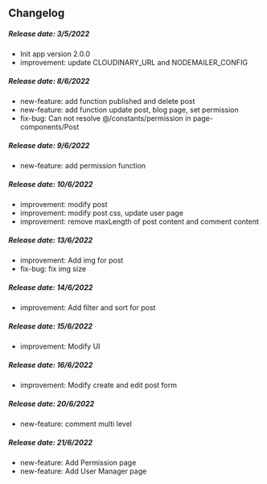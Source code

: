 ## Changelog

##### Release date: 3/5/2022
- Init app version 2.0.0
- improvement: update CLOUDINARY_URL and NODEMAILER_CONFIG

##### Release date: 8/6/2022
- new-feature: add function published and delete post
- new-feature: add function update post, blog page, set permission
- fix-bug: Can not resolve @/constants/permission in page-components/Post

##### Release date: 9/6/2022
- new-feature: add permission function

##### Release date: 10/6/2022
- improvement: modify post
- improvement: modify post css, update user page
- improvement: remove maxLength of post content and comment content

##### Release date: 13/6/2022
- improvement: Add img for post
- fix-bug: fix img size

##### Release date: 14/6/2022
- improvement: Add filter and sort for post

##### Release date: 15/6/2022
- improvement: Modify UI

##### Release date: 16/6/2022
- improvement: Modify create and edit post form

##### Release date: 20/6/2022
- new-feature: comment multi level

##### Release date: 21/6/2022
- new-feature: Add Permission page
- new-feature: Add User Manager page